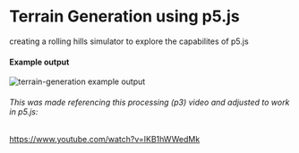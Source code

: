 # Terrain Generation using p5.js

creating a rolling hills simulator to explore the capabilites of p5.js

#### Example output
![terrain-generation example output](example.gif)

###### This was made referencing this processing (p3) video and adjusted to work in p5.js:
https://www.youtube.com/watch?v=IKB1hWWedMk